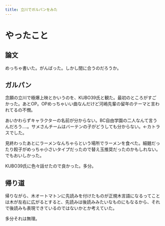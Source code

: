 ```yaml
---
title: 立川でガルパンをみた
---
```


# やったこと

## 論文

めっちゃ書いた。がんばった。しかし間に合うのだろうか。

## ガルパン

念願の立川で極爆上映とかいうのを、KUBO39氏と観た。最初のところがすごかった。あとOP。OPめっちゃいい曲なんだけど河嶋先輩の留年のテーマと言われてるの不憫。

あいかわらずキャラクターの名前が分からない。BC自由学園の二人なんて言うんだろう‥‥。サメさんチームはバーテンの子がどうしても分からない。←カトラスでした。

見終わったあとにラーメンなんちゃらという場所でラーメンを食べた。細麺だったり餃子がめっちゃ小さいタイプだったので替え玉推奨だったのかもしれない。でもおいしかった。

KUBO39氏に色々話せたので良かった。多分。

## 帰り道

帰りながら、木オートマトンに先読みを付けたものが正規木言語になるってことは木が左右に広がるとすると、先読みは後読みみたいなものにもなるから、それで後読みも表現できているのではないかとか考えていた。

多分それは無理。
